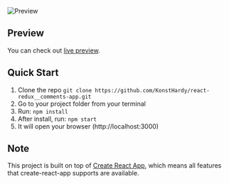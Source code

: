 ![Preview](./preview/preview.gif)

## Preview

You can check out [live preview](https://konsthardy.github.io/react-redux__comments-app/).

## Quick Start

1.  Clone the repo `git clone https://github.com/KonstHardy/react-redux__comments-app.git`   
2.  Go to your project folder from your terminal
3.  Run: `npm install` 
4.  After install, run: `npm start`
5.  It will open your browser (http://localhost:3000)

## Note

This project is built on top of [Create React App](https://github.com/facebook/create-react-app), which means all features that create-react-app supports are available.
